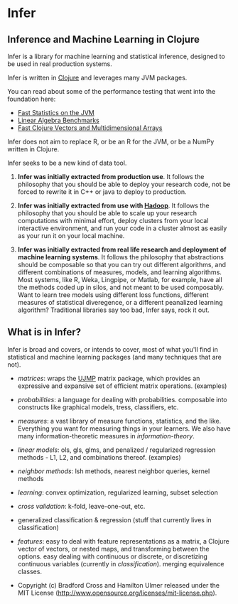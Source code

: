# Infer
## Inference and Machine Learning in Clojure

Infer is a library for machine learning and statistical inference, designed to be used in real production systems.

Infer is written in [Clojure](http://clojure.org/) and leverages many JVM packages.

You can read about some of the performance testing that went into the foundation here:

+ [Fast Statistics on the JVM](http://measuringmeasures.com/blog/2010/4/17/numerics-benchmarking-fast-statistics-on-the-jvm.html)
+ [Linear Algebra Benchmarks](http://measuringmeasures.com/blog/2010/3/28/matrix-benchmarks-fast-linear-algebra-on-the-jvm.html)
+ [Fast Clojure Vectors and Multidimensional Arrays](http://measuringmeasures.com/blog/2010/3/27/fast-clojure-vectors-and-multidimensional-arrays.html)

Infer does not aim to replace R, or be an R for the JVM, or be a NumPy written in Clojure.

Infer seeks to be a new kind of data tool.

1. __Infer was initially extracted from production use__.  It follows the philosophy that you should be able to deploy your research code, not be forced to rewrite it in C++ or java to deploy to production.

2. __Infer was initially extracted from use with [Hadoop](http://hadoop.apache.org/)__.  It follows the philosophy that you should be able to scale up your research computations with minimal effort, deploy clusters from your local interactive environment, and run your code in a cluster almost as easily as your run it on your local machine.

3. __Infer was initially extracted from real life research and deployment of machine learning systems__.  It follows the philosophy that abstractions should be composable so that you can try out different algorithms, and different combinations of measures, models, and learning algorithms. Most systems, like R, Weka, Lingpipe, or Matlab, for example, have all the methods coded up in silos, and not meant to be used composably.  Want to learn tree models using different loss functions, different measures of statistical diveregence, or a different peanalized learning algorithm?  Traditional libraries say too bad, Infer says, rock it out.


## What is in Infer?

Infer is broad and covers, or intends to cover, most of what you'll find in statistical and machine learning packages (and many techniques that are not).

- *matrices*: wraps the [UJMP](http://www.ujmp.org/) matrix package, which provides an expressive and expansive set of efficient matrix operations.  (examples)

- *probabilities*:  a language for dealing with probabilities.  composable into constructs like graphical models, tress, classifiers, etc.

- *measures*: a vast library of measure functions, statistics, and the like.  Everything you want for measuring things in your learners.  We also have many information-theoretic measures in *information-theory*.

- *linear models*: ols, gls, glms, and penalized / regularized regression methods - L1, L2, and combinations thereof. (examples)

- *neighbor methods*: lsh methods, nearest neighbor queries, kernel methods

- *learning*:  convex optimization, regularized learning, subset selection

- *cross validation*:  k-fold, leave-one-out, etc.

- generalized classification & regression (stuff that currently lives in classification)

- *features*:  easy to deal with feature representations as a matrix, a Clojure vector of vectors, or nested maps, and transforming between the options.  easy dealing with continuous or discrete, or discretizing continuous variables (currently in *classification*).  merging equivalence classes.

- Copyright (c) Bradford Cross and Hamilton Ulmer released under the MIT License (http://www.opensource.org/licenses/mit-license.php).
